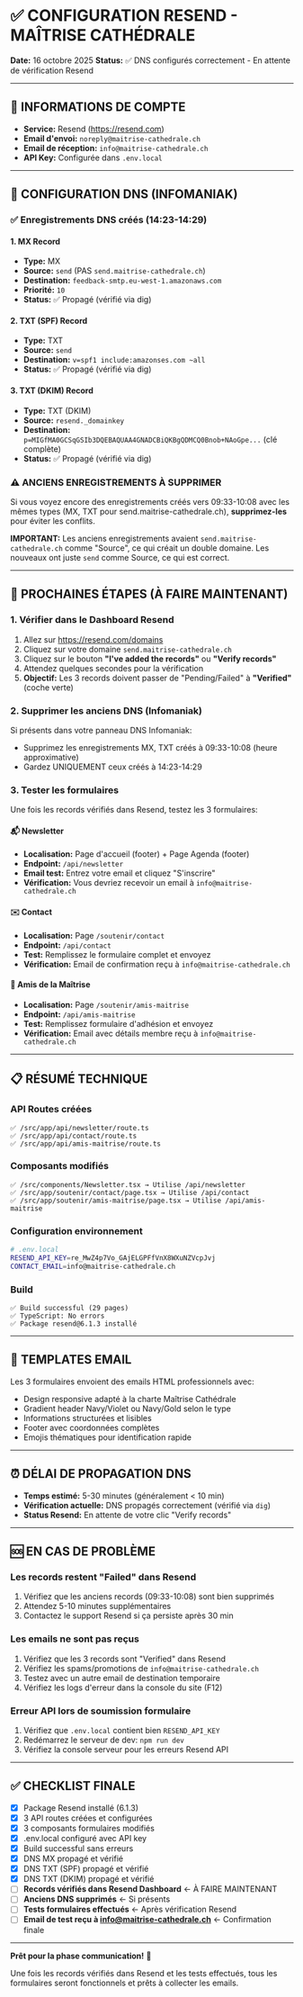 # ✅ CONFIGURATION RESEND - MAÎTRISE CATHÉDRALE

**Date:** 16 octobre 2025
**Status:** ✅ DNS configurés correctement - En attente de vérification Resend

---

## 📧 INFORMATIONS DE COMPTE

- **Service:** Resend (https://resend.com)
- **Email d'envoi:** `noreply@maitrise-cathedrale.ch`
- **Email de réception:** `info@maitrise-cathedrale.ch`
- **API Key:** Configurée dans `.env.local`

---

## 🔧 CONFIGURATION DNS (INFOMANIAK)

### ✅ Enregistrements DNS créés (14:23-14:29)

#### 1. MX Record
- **Type:** MX
- **Source:** `send` (PAS `send.maitrise-cathedrale.ch`)
- **Destination:** `feedback-smtp.eu-west-1.amazonaws.com`
- **Priorité:** `10`
- **Status:** ✅ Propagé (vérifié via dig)

#### 2. TXT (SPF) Record
- **Type:** TXT
- **Source:** `send`
- **Destination:** `v=spf1 include:amazonses.com ~all`
- **Status:** ✅ Propagé (vérifié via dig)

#### 3. TXT (DKIM) Record
- **Type:** TXT (DKIM)
- **Source:** `resend._domainkey`
- **Destination:** `p=MIGfMA0GCSqGSIb3DQEBAQUAA4GNADCBiQKBgQDMCQ0Bnob+NAoGpe...` (clé complète)
- **Status:** ✅ Propagé (vérifié via dig)

### ⚠️ ANCIENS ENREGISTREMENTS À SUPPRIMER

Si vous voyez encore des enregistrements créés vers 09:33-10:08 avec les mêmes types (MX, TXT pour send.maitrise-cathedrale.ch), **supprimez-les** pour éviter les conflits.

**IMPORTANT:** Les anciens enregistrements avaient `send.maitrise-cathedrale.ch` comme "Source", ce qui créait un double domaine. Les nouveaux ont juste `send` comme Source, ce qui est correct.

---

## 🎯 PROCHAINES ÉTAPES (À FAIRE MAINTENANT)

### 1. Vérifier dans le Dashboard Resend

1. Allez sur https://resend.com/domains
2. Cliquez sur votre domaine `send.maitrise-cathedrale.ch`
3. Cliquez sur le bouton **"I've added the records"** ou **"Verify records"**
4. Attendez quelques secondes pour la vérification
5. **Objectif:** Les 3 records doivent passer de "Pending/Failed" à **"Verified"** (coche verte)

### 2. Supprimer les anciens DNS (Infomaniak)

Si présents dans votre panneau DNS Infomaniak:
- Supprimez les enregistrements MX, TXT créés à 09:33-10:08 (heure approximative)
- Gardez UNIQUEMENT ceux créés à 14:23-14:29

### 3. Tester les formulaires

Une fois les records vérifiés dans Resend, testez les 3 formulaires:

#### 📬 Newsletter
- **Localisation:** Page d'accueil (footer) + Page Agenda (footer)
- **Endpoint:** `/api/newsletter`
- **Email test:** Entrez votre email et cliquez "S'inscrire"
- **Vérification:** Vous devriez recevoir un email à `info@maitrise-cathedrale.ch`

#### ✉️ Contact
- **Localisation:** Page `/soutenir/contact`
- **Endpoint:** `/api/contact`
- **Test:** Remplissez le formulaire complet et envoyez
- **Vérification:** Email de confirmation reçu à `info@maitrise-cathedrale.ch`

#### 🤝 Amis de la Maîtrise
- **Localisation:** Page `/soutenir/amis-maitrise`
- **Endpoint:** `/api/amis-maitrise`
- **Test:** Remplissez formulaire d'adhésion et envoyez
- **Vérification:** Email avec détails membre reçu à `info@maitrise-cathedrale.ch`

---

## 📋 RÉSUMÉ TECHNIQUE

### API Routes créées

```
✅ /src/app/api/newsletter/route.ts
✅ /src/app/api/contact/route.ts
✅ /src/app/api/amis-maitrise/route.ts
```

### Composants modifiés

```
✅ /src/components/Newsletter.tsx → Utilise /api/newsletter
✅ /src/app/soutenir/contact/page.tsx → Utilise /api/contact
✅ /src/app/soutenir/amis-maitrise/page.tsx → Utilise /api/amis-maitrise
```

### Configuration environnement

```bash
# .env.local
RESEND_API_KEY=re_MwZ4p7Vo_GAjELGPFfVnX8WXuNZVcpJvj
CONTACT_EMAIL=info@maitrise-cathedrale.ch
```

### Build

```
✅ Build successful (29 pages)
✅ TypeScript: No errors
✅ Package resend@6.1.3 installé
```

---

## 🎨 TEMPLATES EMAIL

Les 3 formulaires envoient des emails HTML professionnels avec:
- Design responsive adapté à la charte Maîtrise Cathédrale
- Gradient header Navy/Violet ou Navy/Gold selon le type
- Informations structurées et lisibles
- Footer avec coordonnées complètes
- Emojis thématiques pour identification rapide

---

## ⏰ DÉLAI DE PROPAGATION DNS

- **Temps estimé:** 5-30 minutes (généralement < 10 min)
- **Vérification actuelle:** DNS propagés correctement (vérifié via `dig`)
- **Status Resend:** En attente de votre clic "Verify records"

---

## 🆘 EN CAS DE PROBLÈME

### Les records restent "Failed" dans Resend

1. Vérifiez que les anciens records (09:33-10:08) sont bien supprimés
2. Attendez 5-10 minutes supplémentaires
3. Contactez le support Resend si ça persiste après 30 min

### Les emails ne sont pas reçus

1. Vérifiez que les 3 records sont "Verified" dans Resend
2. Vérifiez les spams/promotions de `info@maitrise-cathedrale.ch`
3. Testez avec un autre email de destination temporaire
4. Vérifiez les logs d'erreur dans la console du site (F12)

### Erreur API lors de soumission formulaire

1. Vérifiez que `.env.local` contient bien `RESEND_API_KEY`
2. Redémarrez le serveur de dev: `npm run dev`
3. Vérifiez la console serveur pour les erreurs Resend API

---

## ✅ CHECKLIST FINALE

- [x] Package Resend installé (6.1.3)
- [x] 3 API routes créées et configurées
- [x] 3 composants formulaires modifiés
- [x] .env.local configuré avec API key
- [x] Build successful sans erreurs
- [x] DNS MX propagé et vérifié
- [x] DNS TXT (SPF) propagé et vérifié
- [x] DNS TXT (DKIM) propagé et vérifié
- [ ] **Records vérifiés dans Resend Dashboard** ← À FAIRE MAINTENANT
- [ ] **Anciens DNS supprimés** ← Si présents
- [ ] **Tests formulaires effectués** ← Après vérification Resend
- [ ] **Email de test reçu à info@maitrise-cathedrale.ch** ← Confirmation finale

---

**Prêt pour la phase communication!** 🚀

Une fois les records vérifiés dans Resend et les tests effectués, tous les formulaires seront fonctionnels et prêts à collecter les emails.
